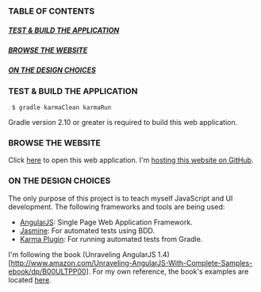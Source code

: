 ### TABLE OF CONTENTS
##### [TEST & BUILD THE APPLICATION](#test-and-build-the-application)
##### [BROWSE THE WEBSITE](#browse-the-website)
##### [ON THE DESIGN CHOICES](#on-the-design-choices)


### <a name="test-and-build-the-application"></a> TEST & BUILD THE APPLICATION

     $ gradle karmaClean karmaRun

Gradle version 2.10 or greater is required to build this web application.

### <a name="browse-the-website"></a> BROWSE THE WEBSITE

 Click [here](http://marciogualtieri.github.io) to open this web application.
 I'm [hosting this website on GitHub](https://pages.github.com/).

### <a name="on-the-design-choices"></a> ON THE DESIGN CHOICES

The only purpose of this project is to teach myself JavaScript and UI development.
The following frameworks and tools are being used:

* [AngularJS](http://angularjs.org/): Single Page Web Application Framework.
* [Jasmine](http://jasmine.github.io/): For automated tests using BDD.
* [Karma Plugin](https://github.com/craigburke/karma-gradle): For running automated tests from Gradle.

I'm following the book (Unraveling AngularJS 1.4)[http://www.amazon.com/Unraveling-AngularJS-With-Complete-Samples-ebook/dp/B00ULTPP00].
For my own reference, the book's examples are located [here](https://onedrive.live.com/?authkey=%21AOrZVkcC_sB8S-Q&id=79DA757D3D2B5BAA%21207784&cid=79DA757D3D2B5BAA).
